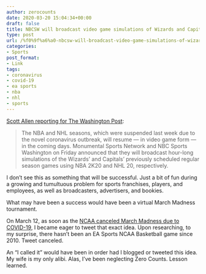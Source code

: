 ```yaml
---
author: zerocounts
date: 2020-03-20 15:04:34+00:00
draft: false
title: NBCSW will broadcast video game simulations of Wizards and Capitals games
type: post
url: /%f0%9f%a6%a0-nbcsw-will-broadcast-video-game-simulations-of-wizards-and-capitals-games/
categories:
- Sports
post_format:
- Link
tags:
- coronavirus
- covid-19
- ea sports
- nba
- nhl
- sports
---
```


[Scott Allen reporting for The Washington Post](https://www.washingtonpost.com/sports/2020/03/20/nbcsw-will-broadcast-video-game-simulations-wizards-capitals-games/):



<blockquote>The NBA and NHL seasons, which were suspended last week due to the novel coronavirus outbreak, will resume — in video game form — in the coming days. Monumental Sports Network and NBC Sports Washington on Friday announced that they will broadcast hour-long simulations of the Wizards’ and Capitals’ previously scheduled regular season games using NBA 2K20 and NHL 20, respectively.

</blockquote>



I don’t see this as something that will be successful. Just a bit of fun during a growing and tumultuous problem for sports franchises, players, and employees, as well as broadcasters, advertisers, and bookies.

What may have been a success would have been a virtual March Madness tournament.

On March 12, as soon as the [NCAA canceled March Madness due to COVID-19](https://www.sbnation.com/college-basketball/2020/3/10/21173735/coronavirus-march-madness-covid-19-ncaa-tournament-2020-regionals-fans-games), I became eager to tweet that exact idea. Upon researching, to my surprise, there hasn’t been an EA Sports NCAA Basketball game since 2010. Tweet canceled.

An “I called it” would have been in order had I blogged or tweeted this idea. My wife is my only alibi. Alas, I’ve been neglecting Zero Counts. Lesson learned.
